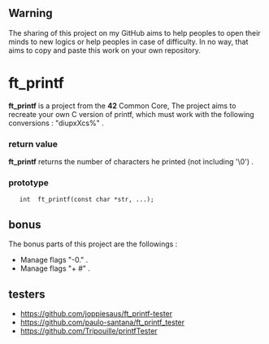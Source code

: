 ﻿## Warning

The sharing of this project on my GitHub aims to help peoples to open their minds to new logics or help peoples in case of difficulty. In no way, that aims to copy and paste this work on your own repository.
# ft_printf

**ft_printf** is a project from the **42** Common Core, The project aims to recreate your own C version of printf, which must work with the following conversions : "diupxXcs%" .

### return value

**ft_printf** returns the number of characters he printed (not including '\0') .

### prototype

	   int	ft_printf(const char *str, ...);

## bonus

The bonus parts of this project are the followings :

-	Manage flags "-0." .
-	Manage flags "+ #" .

## testers

-	https://github.com/joppiesaus/ft_printf-tester
-	https://github.com/paulo-santana/ft_printf_tester
-	https://github.com/Tripouille/printfTester
